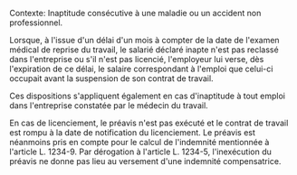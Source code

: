 Contexte: Inaptitude consécutive à une maladie ou un accident non professionnel.

Lorsque, à l'issue d'un délai d'un mois à compter de la date de l'examen médical de reprise du travail, le salarié déclaré inapte n'est pas reclassé dans l'entreprise ou s'il n'est pas licencié, l'employeur lui verse, dès l'expiration de ce délai, le salaire correspondant à l'emploi que celui-ci occupait avant la suspension de son contrat de travail.

Ces dispositions s'appliquent également en cas d'inaptitude à tout emploi dans l'entreprise constatée par le médecin du travail.

En cas de licenciement, le préavis n'est pas exécuté et le contrat de travail est rompu à la date de notification du licenciement. Le préavis est néanmoins pris en compte pour le calcul de l'indemnité mentionnée à l'article L. 1234-9. Par dérogation à l'article L. 1234-5, l'inexécution du préavis ne donne pas lieu au versement d'une indemnité compensatrice.